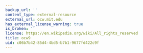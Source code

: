 ```yaml
---
backup_url: ''
content_type: external-resource
external_url: ocw.mit.edu
has_external_license_warning: true
is_broken: ''
license: https://en.wikipedia.org/wiki/All_rights_reserved
title: ocw9
uid: c06b7b42-85d4-4bd5-b7b1-9677fd422c9f
---
```

